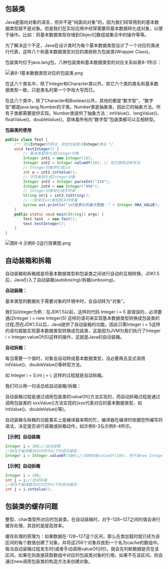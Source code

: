 ## 包装类

Java是面向对象的语言，但并不是“纯面向对象”的，因为我们经常用到的基本数据类型就不是对象。但是我们在实际应用中经常需要将基本数据转化成对象，以便于操作。比如：将基本数据类型存储到Object[]数组或集合中的操作等等。

   为了解决这个不足，Java在设计类时为每个基本数据类型设计了一个对应的类进行代表，这样八个和基本数据类型对应的类统称为包装类(Wrapper Class)。

   包装类均位于java.lang包，八种包装类和基本数据类型的对应关系如表8-1所示：

![表8-1基本数据类型对应的包装类.png](https://www.sxt.cn/360shop/Public/admin/UEditor/20170524/1495593568889579.png)

   在这八个类名中，除了Integer和Character类以外，其它六个类的类名和基本数据类型一致，只是类名的第一个字母大写而已。

   在这八个类中，除了Character和Boolean以外，其他的都是“数字型”，“数字型”都是java.lang.Number的子类。Number类是抽象类，因此它的抽象方法，所有子类都需要提供实现。Number类提供了抽象方法：intValue()、longValue()、floatValue()、doubleValue()，意味着所有的“数字型”包装类都可以互相转型。



**包装类的使用**

```java
public class Test {
    /** 测试Integer的用法，其他包装类与Integer类似 */
    void testInteger() {
        // 基本类型转化成Integer对象
        Integer int1 = new Integer(10);
        Integer int2 = Integer.valueOf(20); // 官方推荐这种写法
        // Integer对象转化成int
        int a = int1.intValue();
        // 字符串转化成Integer对象
        Integer int3 = Integer.parseInt("334");
        Integer int4 = new Integer("999");
        // Integer对象转化成字符串
        String str1 = int3.toString();
        // 一些常见int类型相关的常量
        System.out.println("int能表示的最大整数：" + Integer.MAX_VALUE); 
    }
    public static void main(String[] args) {
        Test test  = new Test();
        test.testInteger();
    }
}
```

![图8-4 示例8-2运行效果图.png](https://www.sxt.cn/360shop/Public/admin/UEditor/20170524/1495594289564780.png)



## **自动装箱和拆箱**

自动装箱和拆箱就是将基本数据类型和包装类之间进行自动的互相转换。JDK1.5后，Java引入了自动装箱(autoboxing)/拆箱(unboxing)。

**自动装箱：**

   基本类型的数据处于需要对象的环境中时，会自动转为“对象”。

   我们以Integer为例：在JDK1.5以前，这样的代码 Integer i = 5 是错误的，必须要通过Integer i = new Integer(5) 这样的语句来实现基本数据类型转换成包装类的过程;而在JDK1.5以后，Java提供了自动装箱的功能，因此只需Integer i = 5这样的语句就能实现基本数据类型转换成包装类，这是因为JVM为我们执行了Integer i = Integer.valueOf(5)这样的操作，这就是Java的自动装箱。

**自动拆箱：**

   每当需要一个值时，对象会自动转成基本数据类型，没必要再去显式调用intValue()、doubleValue()等转型方法。

   如 Integer i = 5;int j = i; 这样的过程就是自动拆箱。

   我们可以用一句话总结自动装箱/拆箱：

   自动装箱过程是通过调用包装类的valueOf()方法实现的，而自动拆箱过程是通过调用包装类的 xxxValue()方法实现的(xxx代表对应的基本数据类型，如intValue()、doubleValue()等)。

   自动装箱与拆箱的功能事实上是编译器来帮的忙，编译器在编译时依据您所编写的语法，决定是否进行装箱或拆箱动作，如示例8-3与示例8-4所示。

**【示例】自动装箱**

```java
Integer i = 100;//自动装箱
//相当于编译器自动为您作以下的语法编译：
Integer i = Integer.valueOf(100);//调用的是valueOf(100)，而不是new Integer(100)
```

**【示例】自动拆箱**

```java
Integer i = 100;
int j = i;//自动拆箱
//相当于编译器自动为您作以下的语法编译：
int j = i.intValue();
```



## **包装类的缓存问题**

整型、char类型所对应的包装类，在自动装箱时，对于-128~127之间的值会进行缓存处理，其目的是提高效率。

   缓存处理的原理为：如果数据在-128~127这个区间，那么在类加载时就已经为该区间的每个数值创建了对象，并将这256个对象存放到一个名为cache的数组中。每当自动装箱过程发生时(或者手动调用valueOf()时)，就会先判断数据是否在该区间，如果在则直接获取数组中对应的包装类对象的引用，如果不在该区间，则会通过new调用包装类的构造方法来创建对象。